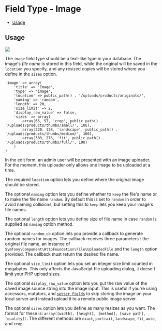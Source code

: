 # Field Type - Image

- [Usage](#usage)

<a name="usage"></a>
## Usage

<img src="https://raw.github.com/FrozenNode/Laravel-Administrator/master/examples/images/field-type-image.jpg" />

The `image` field type should be a text-like type in your database. The image's *file name* is stored in this field, while the original will be saved in the `location` you specify, and any resized copies will be stored where you define in the `sizes` option.

	'image' => array(
		'title' => 'Image',
		'type' => 'image',
		'location' => public_path() . '/uploads/products/originals/',
		'naming' => 'random',
		'length' => 20,
		'size_limit' => 2,
		'display_raw_value' => false,
		'sizes' => array(
			array(65, 57, 'crop', public_path() . '/uploads/products/thumbs/small/', 100),
			array(220, 138, 'landscape', public_path() . '/uploads/products/thumbs/medium/', 100),
			array(383, 276, 'fit', public_path() . '/uploads/products/thumbs/full/', 100)
		)
	)

In the edit form, an admin user will be presented with an image uploader. For the moment, this uploader only allows one image to be uploaded at a time.

The required `location` option lets you define where the original image should be stored.

The optional `naming` option lets you define whether to `keep` the file's name or to make the file name `random`. By default this is set to `random` in order to avoid naming collisions, but setting this to `keep` lets you keep your image's file names.

The optional `length` option lets you define size of file name in case `random` is supplied as `naming` option method.

The optional `random_cb` option lets you provide a callback to generate random names for images. The callback receives three parameters : the original file name, an instance of `Symfony\Component\HttpFoundation\File\UploadedFile` and the `length` option provided. The callback must return the desired file name.

The optional `size_limit` option lets you set an integer size limit counted in megabytes. This only affects the JavaScript file uploading dialog, it doesn't limit your PHP upload sizes.

The optional `display_raw_value` option lets you put the raw value of the saved image source string into the image input. This is useful if you're using accessors, mutators, and [`setter fields`](/docs/fields#setter-option) to skip storing the image on your local server and instead upload it to a remote public image server.

The optional `sizes` option lets you define as many resizes as you want. The format for these is: `array([width], [height], [method], [save path], [quality])`. The different methods are `exact`, `portrait`, `landscape`, `fit`, `auto`, and `crop`.